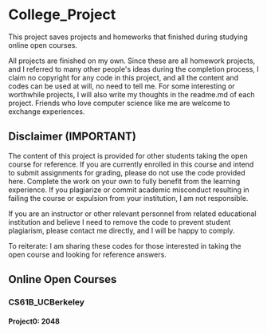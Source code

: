# College_Project

This project saves projects and homeworks that finished during studying online open courses.

All projects are finished on my own. Since these are all homework projects, and I referred to many other people's ideas during the completion process, I claim no copyright for any code in this project, and all the content and codes can be used at will, no need to tell me. For some interesting or worthwhile projects, I will also write my thoughts in the readme.md of each project. Friends who love computer science like me are welcome to exchange experiences.

## Disclaimer (IMPORTANT)

The content of this project is provided for other students taking the open course for reference. If you are currently enrolled in this course and intend to submit assignments for grading, please do not use the code provided here. Complete the work on your own to fully benefit from the learning experience. If you plagiarize or commit academic misconduct resulting in failing the course or expulsion from your institution, I am not responsible.

If you are an instructor or other relevant personnel from related educational institution and believe I need to remove the code to prevent student plagiarism, please contact me directly, and I will be happy to comply.

To reiterate: I am sharing these codes for those interested in taking the open course and looking for reference answers.


## Online Open Courses

### CS61B_UCBerkeley

#### Project0: 2048
